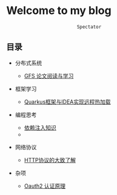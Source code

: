 # Welcome to my blog

                              Spectator

## 目录

- 分布式系统
  - [GFS 论文阅读与学习](https://github.com/LuLongShan/blog/blob/master/posts/2019-09-06-gfs-reading.md)

- 框架学习
  -  [Quarkus框架与IDEA实现远程热加载](https://github.com/LuLongShan/blog/blob/master/posts/2019-09-17-Quarkus-Hot-Reload-With-IDEA.md)

- 编程思考
  -  [依赖注入知识](https://github.com/LuLongShan/blog/blob/master/posts/2019-10-26-Dependence-Injecting.md)
  -  

- 网络协议
  - [HTTP协议的大致了解](https://github.com/LuLongShan/blog/blob/master/posts/2019-12-04-Learning-HTTP-Protocol.md)
  
- 杂项
  - [Oauth2 认证原理](https://github.com/LuLongShan/blog/blob/master/posts/2019-10-13-About-OAuth2.md)

